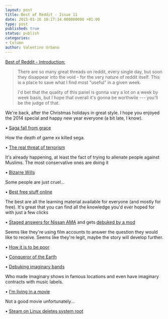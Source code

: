 ```yaml
---
layout: post
title: Best of Reddit - Issue 11
date: 2015-01-16 10:17:14.000000000 +01:00
type: post
published: true
status: publish
categories:
- Column
author: Valentino Urbano 
---
```


[Best of Reddit - Introduction:][0]

> There are so many great threads on reddit, every single day, but soon they disappear into the void - for the very nature of reddit itself. This is a place to save what I find most "useful" in a given week.
> 
> I'd bet that the quality of this panel is gonna vary a lot on a week by week basis, but I hope that overall it's gonna be worthwile --- you'll be the judge of that.

We're back, after the Christmas holidays in great style. I hope you enjoyed the 2014 special and happy new year everyone (a bit late, I know).

• [Saga fall from grace][1]

How the death of game xx killed sega.

• [The real threat of terrorism][2]

It's already happening, at least the fact of trying to alienate people against Muslims. The most conservative ones are doing it

• [Bizarre Wills][3]

Some people are just cruel...

• [Best free stuff online][4]

The best are all the learning material available for everyone (and mostly for free). It's great that you can find all the knowledge you'd ever hoped for with just a few clicks

• [Staged answers for Nissan AMA][5] and gets [debuked by a mod][6]

Seems like they're using film accounts to answer the question they would like to receive. Seems like they're legit, maybe the story will develop further.

• [How it is to be poor][7]

• [Conqueror of the Earth][8]

• [Debuking imaginary bands][9]

Who made imaginary shows in famous locations and even have imaginary contracts with music labels.

• [I'm living in a movie][10]

Not a good movie unfortunately...

• [Steam on Linux deletes system root][11]


[0]: http://www.myshar.org/best-of-reddit-introduction/
[1]: http://www.reddit.com/r/AndroidGaming/comments/2de3kb/sega_how_can_you_suck_so_bad/
[2]: http://www.reddit.com/r/sweden/comments/2rxgpk/serious_i_want_to_know_what_swedes_in_general/
[3]: http://www.reddit.com/r/AskReddit/comments/2rzru6/lawyers_who_read_wills_to_families_what_is_the/
[4]: http://www.reddit.com/r/AskReddit/comments/2s5mzf/what_are_the_best_free_things_on_the_internet/
[5]: http://www.reddit.com/r/IAmA/comments/2s7obx/im_the_ceo_of_renault_and_nissan_and_were_making/
[6]: http://www.reddit.com/r/IAmA/comments/2s7obx/im_the_ceo_of_renault_and_nissan_and_were_making/cnnj7w7
[7]: http://www.reddit.com/r/AskReddit/comments/2sbi17/what_do_insanely_poor_people_buy_that_ordinary/
[8]: http://www.reddit.com/r/AskWomen/comments/2sars7/eggholders_of_earth_what_are_some_of_the/
[9]: http://www.reddit.com/r/cringepics/comments/2sbrnc/dude_tries_to_convince_me_his_fake_band_got_a/
[10]: http://www.reddit.com/r/Austin/comments/2setnv/i_just_realized_that_im_living_the_movie_office/
[11]: http://www.reddit.com/r/ProgrammerHumor/comments/2sr99w/bash_considered_harmful/